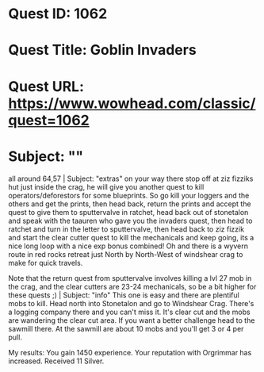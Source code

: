 # Quest ID: 1062
# Quest Title: Goblin Invaders
# Quest URL: https://www.wowhead.com/classic/quest=1062
# Subject: "<Blank>"
all around 64,57 | Subject: "extras"
on your way there stop off at ziz fizziks hut just inside the crag, he will give you another quest to kill operators/deforestors for some blueprints. So go kill your loggers and the others and get the prints, then head back, return the prints and accept the quest to give them to sputtervalve in ratchet, head back out of stonetalon and speak with the taauren who gave you the invaders quest, then head to ratchet and turn in the letter to sputtervalve, then head back to ziz fizzik and start the clear cutter quest to kill the mechanicals and keep going, its a nice long loop with a nice exp bonus combined! Oh and there is a wyvern route in red rocks retreat just North by North-West of windshear crag to make for quick travels.

Note that the return quest from sputtervalve involves killing a lvl 27 mob in the crag, and the clear cutters are 23-24 mechanicals, so be a bit higher for these quests ;) | Subject: "info"
This one is easy and there are plentiful mobs to kill. Head north into Stonetalon and go to Windshear Crag. There's a logging company there and you can't miss it. It's clear cut and the mobs are wandering the clear cut area. If you want a better challenge head to the sawmill there. At the sawmill are about 10 mobs and you'll get 3 or 4 per pull.

My results:
You gain 1450 experience.
Your reputation with Orgrimmar has increased.
Received 11 Silver.